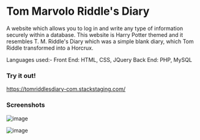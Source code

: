 # Tom Marvolo Riddle's Diary

A website which allows you to log in and write any type of information securely within a database. This website is Harry Potter themed and it resembles T. M. Riddle's Diary which was a simple blank diary, which Tom Riddle transformed into a Horcrux.

Languages used:-
Front End: HTML, CSS, JQuery
Back End: PHP, MySQL

### Try it out!
https://tomriddlesdiary-com.stackstaging.com/

### Screenshots

![image](https://user-images.githubusercontent.com/84243683/127742790-878346fc-1c44-4844-a47c-02a561043255.png)

![image](https://user-images.githubusercontent.com/84243683/127742812-d5fc2f1e-7666-4212-b8cb-cf5554e42b86.png)
